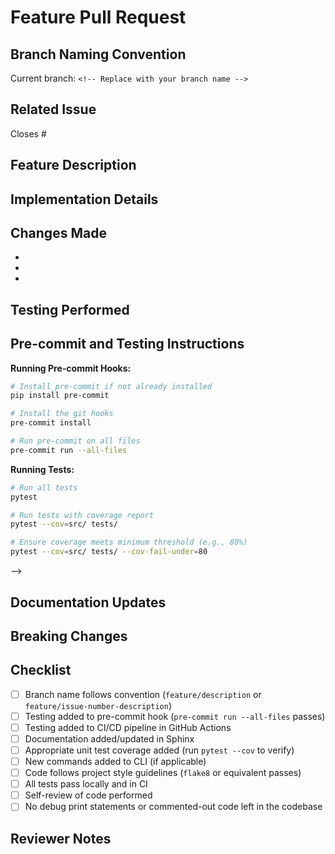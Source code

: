 # Feature Pull Request

## Branch Naming Convention
<!-- IMPORTANT: Your branch should follow our naming convention -->
<!-- Format: feature/short-description-of-feature or feature/issue-number-description -->
<!-- Example: feature/user-authentication or feature/123-user-auth -->
Current branch: `<!-- Replace with your branch name -->`

## Related Issue
<!-- IMPORTANT: Please verify this issue number is correct and exists -->
<!-- Use the format: Closes #123 or Fixes #123 to automatically close the issue when this PR is merged -->
Closes #

## Feature Description
<!-- Provide a clear and concise description of the feature being implemented -->
<!-- Example: This PR adds user authentication via OAuth2 with GitHub provider, allowing users to log in with their GitHub accounts. This includes the login flow, user profile creation, and session management. -->

## Implementation Details
<!-- Provide a technical overview of how the feature was implemented -->
<!-- Include architectural decisions and design patterns used -->
<!-- Example: 
- Implemented using the Strategy pattern to allow for multiple auth providers in the future
- Used JWT for session management with a 24-hour expiration
- Created a middleware layer to handle authentication checks
-->

## Changes Made
<!-- List the significant changes made to implement this feature -->
<!-- Example:
- Added AuthService class to handle authentication flow
- Created new database migrations for user table
- Updated configuration to support OAuth settings
- Added middleware for authenticated routes
- Created login/logout endpoints
-->
- 
- 
- 

## Testing Performed
<!-- Describe the testing you've done to validate the feature -->
<!-- Include both automated and manual testing -->
<!-- Example: 
- Added unit tests for AuthService with 95% coverage
- Added integration tests for authentication flow
- Manually tested login flow on Chrome, Firefox, and Safari
- Verified error handling for invalid credentials
-->

## Pre-commit and Testing Instructions
<!-- Follow these steps to run pre-commit hooks and tests before submitting -->

**Running Pre-commit Hooks:**
```bash
# Install pre-commit if not already installed
pip install pre-commit

# Install the git hooks
pre-commit install

# Run pre-commit on all files
pre-commit run --all-files
```

**Running Tests:**
```bash
# Run all tests
pytest

# Run tests with coverage report
pytest --cov=src/ tests/

# Ensure coverage meets minimum threshold (e.g., 80%)
pytest --cov=src/ tests/ --cov-fail-under=80
```

-->

## Documentation Updates
<!-- Describe any documentation changes made or needed -->
<!-- Include updates to Sphinx docs, README, etc. -->
<!-- Example: 
- Updated authentication section in docs/usage.md
- Added new docs/auth.md file with detailed API documentation
- Updated README.md with new authentication instructions
- Added docstrings to all new classes and methods
-->

## Breaking Changes
<!-- List any backwards-incompatible changes this PR introduces -->
<!-- If none, state "None" -->
<!-- Example: The config format has changed, existing config files need to be updated following the migration guide in docs/migrations.md -->

## Checklist
<!-- Please verify each item by checking the box -->
- [ ] Branch name follows convention (`feature/description` or `feature/issue-number-description`)
- [ ] Testing added to pre-commit hook (`pre-commit run --all-files` passes)
- [ ] Testing added to CI/CD pipeline in GitHub Actions
- [ ] Documentation added/updated in Sphinx
- [ ] Appropriate unit test coverage added (run `pytest --cov` to verify)
- [ ] New commands added to CLI (if applicable)
- [ ] Code follows project style guidelines (`flake8` or equivalent passes)
- [ ] All tests pass locally and in CI
- [ ] Self-review of code performed
- [ ] No debug print statements or commented-out code left in the codebase

## Reviewer Notes
<!-- Any specific areas that need careful review or explanation -->
<!-- Highlight complex parts or areas where you're seeking feedback -->
<!-- Example: 
- The authentication flow in auth_service.py:125-150 is complex and needs careful review
- The database migration might need performance review for large datasets
- Security review needed for the token generation logic
-->
